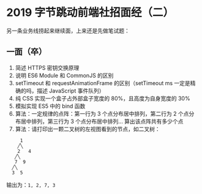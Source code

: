 # 2019 字节跳动前端社招面经（二）

另一条业务线捞起来继续面，上来还是先做笔试题：

## 一面（卒）

1. 简述 HTTPS 密钥交换原理
2. 说明 ES6 Module 和 CommonJS 的区别
3. setTimeout 和 requestAnimationFrame 的区别（setTimeout ms 一定是精确的吗，描述 JavaScript 事件队列）
4. 纯 CSS 实现一个盒子占外部盒子宽度的 80%，且高度为自身宽度的 30%
5. 模拟实现 ES5 中的 bind 函数
6. 算法：一定规律的点阵：第一行为 3 个点分布居中排列，第二行为 2 个点分布居中排列，第三行为 3 个点分布居中排列... 算出该点阵共有多少个点
7. 算法：请打印出一颗二叉树的左视图看到的节点，如二叉树：

```
     1
    ╱╲
    2   4
   ╱╲
   7  9
  ╱╲
  3  5
```

输出为：`1, 2, 7, 3`
